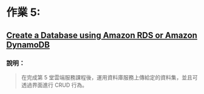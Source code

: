 # 作業 5:
## [Create a Database using Amazon RDS or Amazon DynamoDB](https://www.youtube.com/watch?v=wKXuyShWGc4)
### 說明：
> 在完成第 5 堂雲端服務課程後，運用資料庫服務上傳給定的資料集，並且可透過界面進行 CRUD 行為。
